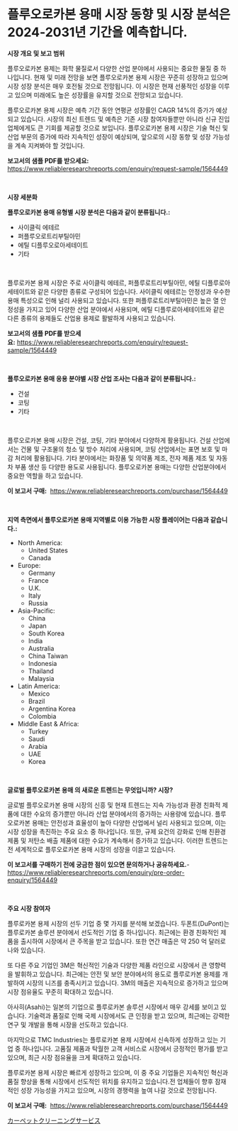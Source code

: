 <p><h1>플루오로카본 용매 시장 동향 및 시장 분석은 2024-2031년 기간을 예측합니다.</h1></p><p><strong>시장 개요 및 보고 범위</strong></p>
<p><p>플루오로카본 용제는 화학 물질로서 다양한 산업 분야에서 사용되는 중요한 물질 중 하나입니다. 현재 및 미래 전망을 보면 플루오로카본 용제 시장은 꾸준히 성장하고 있으며 시장 성장 분석은 매우 호전될 것으로 전망됩니다. 이 시장은 현재 선풍적인 성장을 이루고 있으며 미래에도 높은 성장률을 유지할 것으로 전망되고 있습니다.</p><p>플루오로카본 용제 시장은 예측 기간 동안 연평균 성장률인 CAGR 14%의 증가가 예상되고 있습니다. 시장의 최신 트렌드 및 예측은 기존 시장 참여자들뿐만 아니라 신규 진입 업체에게도 큰 기회를 제공할 것으로 보입니다. 플루오로카본 용제 시장은 기술 혁신 및 산업 부문의 증가에 따라 지속적인 성장이 예상되며, 앞으로의 시장 동향 및 성장 가능성을 계속 지켜봐야 할 것입니다.</p></p>
<p><strong>보고서의 샘플 PDF를 받으세요:</strong> <a href="https://www.reliableresearchreports.com/enquiry/request-sample/1564449">https://www.reliableresearchreports.com/enquiry/request-sample/1564449</a></p>
<p>&nbsp;</p>
<p><strong>시장 세분화</strong></p>
<p><strong>플루오로카본 용매 유형별 시장 분석은 다음과 같이 분류됩니다.:</strong></p>
<p><ul><li>사이클릭 에테르</li><li>퍼플루오로트리부틸아민</li><li>에틸 디플루오로아세테이트</li><li>기타</li></ul></p>
<p>&nbsp;</p>
<p><p>플루로카본 용제 시장은 주로 사이클릭 에테르, 퍼플루로트리부틸아민, 에틸 디플루로아세테이트와 같은 다양한 종류로 구성되어 있습니다. 사이클릭 에테르는 안정성과 우수한 용매 특성으로 인해 널리 사용되고 있습니다. 또한 퍼플루로트리부틸아민은 높은 열 안정성을 가지고 있어 다양한 산업 분야에서 사용되며, 에틸 디플루로아세테이트와 같은 다른 종류의 용제들도 산업용 용제로 활발하게 사용되고 있습니다.</p></p>
<p><strong>보고서의 샘플 PDF를 받으세요:</strong>&nbsp;<a href="https://www.reliableresearchreports.com/enquiry/request-sample/1564449">https://www.reliableresearchreports.com/enquiry/request-sample/1564449</a></p>
<p>&nbsp;</p>
<p><strong> 플루오로카본 용매 응용 분야별 시장 산업 조사는 다음과 같이 분류됩니다.:</strong></p>
<p><ul><li>건설</li><li>코팅</li><li>기타</li></ul></p>
<p>&nbsp;</p>
<p><p>플루오로카본 용매 시장은 건설, 코팅, 기타 분야에서 다양하게 활용됩니다. 건설 산업에서는 건물 및 구조물의 청소 및 방수 처리에 사용되며, 코팅 산업에서는 표면 보호 및 마감 처리에 활용됩니다. 기타 분야에서는 화장품 및 의약품 제조, 전자 제품 제조 및 자동차 부품 생산 등 다양한 용도로 사용됩니다. 플루오로카본 용매는 다양한 산업분야에서 중요한 역할을 하고 있습니다.</p></p>
<p><strong>이 보고서 구매:</strong>&nbsp; <a href="https://www.reliableresearchreports.com/purchase/1564449">https://www.reliableresearchreports.com/purchase/1564449</a></p>
<p>&nbsp;</p>
<p><strong>지역 측면에서 플루오로카본 용매 지역별로 이용 가능한 시장 플레이어는 다음과 같습니다.:</strong></p>
<p><ul>
    <li>
        North America:
        <ul>
            <li>United States</li>
            <li>Canada</li>
        </ul>
    </li>
    <li>
        Europe:
        <ul>
            <li>Germany</li>
            <li>France</li>
            <li>U.K.</li>
            <li>Italy</li>
            <li>Russia</li>
        </ul>
    </li>
    <li>
        Asia-Pacific:
        <ul>
            <li>China</li>
            <li>Japan</li>
            <li>South Korea</li>
            <li>India</li>
            <li>Australia</li>
            <li>China Taiwan</li>
            <li>Indonesia</li>
            <li>Thailand</li>
            <li>Malaysia</li>
        </ul>
    </li>
    <li>
        Latin America:
        <ul>
            <li>Mexico</li>
            <li>Brazil</li>
            <li>Argentina Korea</li>
            <li>Colombia</li>
        </ul>
    </li>
    <li>
        Middle East & Africa:
        <ul>
            <li>Turkey</li>
            <li>Saudi</li>
            <li>Arabia</li>
            <li>UAE</li>
            <li>Korea</li>
        </ul>
    </li>
    </ul></p>
<p>&nbsp;</p>
<p><strong>글로벌 플루오로카본 용매 의 새로운 트렌드는 무엇입니까? 시장?</strong></p>
<p><p>글로벌 플루오로카본 용매 시장의 신흥 및 현재 트렌드는 지속 가능성과 환경 친화적 제품에 대한 수요의 증가뿐만 아니라 산업 분야에서의 증가하는 사용량에 있습니다. 플루오로카본 용매는 안전성과 효율성이 높아 다양한 산업에서 널리 사용되고 있으며, 이는 시장 성장을 촉진하는 주요 요소 중 하나입니다. 또한, 규제 요건의 강화로 인해 친환경 제품 및 저탄소 배출 제품에 대한 수요가 계속해서 증가하고 있습니다. 이러한 트렌드는 전 세계적으로 플루오로카본 용매 시장의 성장을 이끌고 있습니다.</p></p>
<p><strong>이 보고서를 구매하기 전에 궁금한 점이 있으면 문의하거나 공유하세요.</strong>- <a href="https://www.reliableresearchreports.com/enquiry/pre-order-enquiry/1564449">https://www.reliableresearchreports.com/enquiry/pre-order-enquiry/1564449</a></p>
<p>&nbsp;</p>
<p><strong>주요 시장 참여자</strong></p>
<p><p>플루로카본 용제 시장의 선두 기업 중 몇 가지를 분석해 보겠습니다. 두폰트(DuPont)는 플루로카본 솔루션 분야에서 선도적인 기업 중 하나입니다. 최근에는 환경 친화적인 제품을 출시하여 시장에서 큰 주목을 받고 있습니다. 또한 연간 매출은 약 250 억 달러로 나와 있습니다.</p><p>또 다른 주요 기업인 3M은 혁신적인 기술과 다양한 제품 라인으로 시장에서 큰 영향력을 발휘하고 있습니다. 최근에는 안전 및 보안 분야에서의 용도로 플루로카본 용제를 개발하여 시장의 니즈를 충족시키고 있습니다. 3M의 매출은 지속적으로 증가하고 있으며 시장 점유율도 꾸준히 확대하고 있습니다.</p><p>아사히(Asahi)는 일본의 기업으로 플루로카본 솔루션 시장에서 매우 강세를 보이고 있습니다. 기술력과 품질로 인해 국제 시장에서도 큰 인정을 받고 있으며, 최근에는 강력한 연구 및 개발을 통해 시장을 선도하고 있습니다.</p><p>마지막으로 TMC Industries는 플루로카본 용제 시장에서 신속하게 성장하고 있는 기업 중 하나입니다. 고품질 제품과 탁월한 고객 서비스로 시장에서 긍정적인 평가를 받고 있으며, 최근 시장 점유율을 크게 확대하고 있습니다.</p><p>플루로카본 용제 시장은 빠르게 성장하고 있으며, 이 중 주요 기업들은 지속적인 혁신과 품질 향상을 통해 시장에서 선도적인 위치를 유지하고 있습니다.전 업체들이 향후 잠재적인 성장 가능성을 가지고 있으며, 시장의 경쟁력을 높여 나갈 것으로 전망됩니다.</p></p>
<p><strong>이 보고서 구매:</strong>&nbsp;&nbsp;<a href="https://www.reliableresearchreports.com/purchase/1564449">https://www.reliableresearchreports.com/purchase/1564449</a></p>
<p><p><a href="https://github.com/ppmazlotr77499/Market-Research-Report-List-1/blob/main/77288457130.md">カーペットクリーニングサービス</a></p></p>
